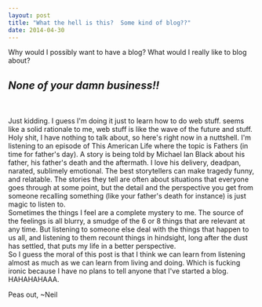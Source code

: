 ```yaml
---
layout: post
title: "What the hell is this?  Some kind of blog??"
date: 2014-04-30
---
```


Why would I possibly want to have a blog?  What would I really like to blog about?
<br>
<H2><i>None of your damn business!!</i></H2>  
<br><br>
Just kidding.  I guess I'm doing it just to learn how to do web stuff.  seems like a solid rationale to me, web stuff is like the wave of the future and stuff.  
<br>
Holy shit, I have nothing to talk about, so here's right now in a nuttshell.  I'm listening to an episode of This American Life where the topic is Fathers (in time for father's day).  A story is being told by Michael Ian Black about his father, his father's death and the aftermath.  I love his delivery, deadpan, narated, sublimely emotional.  The best storytellers can make tragedy funny, and relatable.  The stories they tell are often about situations that everyone goes through at some point, but the detail and the perspective you get from someone recalling something (like your father's death for instance) is just magic to listen to.  
<br>
Sometimes the things I feel are a complete mystery to me.  The source of the feelings is all blurry, a smudge of the 6 or 8 things that are relevant at any time.  But listening to someone else deal with the things that happen to us all, and listening to them recount things in hindsight, long after the dust has settled, that puts my life in a better perspective.
<br>
So I guess the moral of this post is that I think we can learn from listening almost as much as we can learn from living and doing.  Which is fucking ironic because I have no plans to tell anyone that I've started a blog.  HAHAHAHAAA.

Peas out,
~Neil
